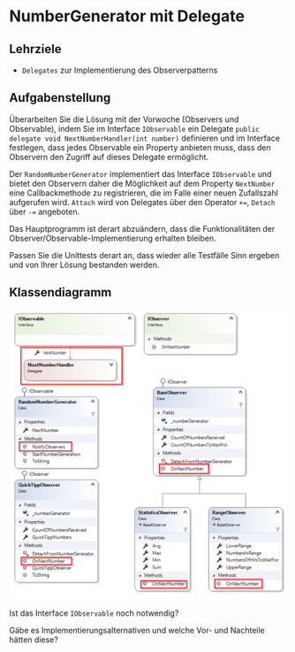 # NumberGenerator mit Delegate

## Lehrziele

* `Delegates` zur Implementierung des Observerpatterns

## Aufgabenstellung

Überarbeiten Sie die Lösung mit der Vorwoche (Observers und Observable), indem Sie im Interface `IObservable` ein Delegate `public delegate void NextNumberHandler(int number)` definieren und im Interface festlegen, dass jedes Observable ein Property anbieten muss, dass den Observern den Zugriff auf dieses Delegate ermöglicht.

Der `RandomNumberGenerator` implementiert das Interface `IObservable` und bietet den Observern daher die Möglichkeit auf dem Property `NextNumber` eine Callbackmethode zu registrieren, die im Falle einer neuen Zufallszahl aufgerufen wird. `Attach` wird von Delegates über den Operator `+=`, `Detach` über `-=` angeboten.

Das Hauptprogramm ist derart abzuändern, dass die Funktionalitäten der Observer/Observable-Implementierung erhalten bleiben.

Passen Sie die Unittests derart an, dass wieder alle Testfälle Sinn ergeben und von Ihrer Lösung bestanden werden.

## Klassendiagramm

![alt text](./images/00-classdiagram.png "Klassendiagramm")


Ist das Interface `IObservable` noch notwendig?

Gäbe es Implementierungsalternativen und welche Vor- und Nachteile hätten diese?

